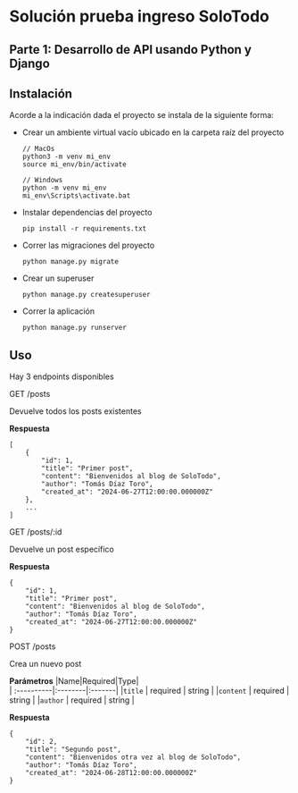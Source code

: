 # Solución prueba ingreso SoloTodo
## Parte 1: Desarrollo de API usando Python y Django

## Instalación

Acorde a la indicación dada el proyecto se instala de la siguiente forma:

- Crear un ambiente virtual vacío ubicado en la carpeta raíz del proyecto
  
  ```
  // MacOs
  python3 -m venv mi_env
  source mi_env/bin/activate
  ```
  ```
  // Windows
  python -m venv mi_env
  mi_env\Scripts\activate.bat
  ```
- Instalar dependencias del proyecto
  ```
  pip install -r requirements.txt
  ```
- Correr las migraciones del proyecto
  ```
  python manage.py migrate
  ```
- Crear un superuser
  ```
  python manage.py createsuperuser
  ```
- Correr la aplicación
  ```
  python manage.py runserver
  ```

## Uso

Hay 3 endpoints disponibles

GET  /posts

Devuelve todos los posts existentes

**Respuesta**
```
[
    {
        "id": 1,
        "title": "Primer post",
        "content": "Bienvenidos al blog de SoloTodo",
        "author": "Tomás Díaz Toro",
        "created_at": "2024-06-27T12:00:00.000000Z"
    },
    ...
]
```

GET  /posts/:id

Devuelve un post específico

**Respuesta**
```
{
    "id": 1,
    "title": "Primer post",
    "content": "Bienvenidos al blog de SoloTodo",
    "author": "Tomás Díaz Toro",
    "created_at": "2024-06-27T12:00:00.000000Z"
}
```

POST /posts

Crea un nuevo post

**Parámetros**
|Name|Required|Type|                                                                                                                                                      
| :----------|:--------|:-------|
|`title` | required | string  |
|`content` | required | string  | 
|`author` | required | string  | 

**Respuesta**
```
{
    "id": 2,
    "title": "Segundo post",
    "content": "Bienvenidos otra vez al blog de SoloTodo",
    "author": "Tomás Díaz Toro",
    "created_at": "2024-06-28T12:00:00.000000Z"
}
```
